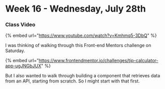 # Week 16 - Wednesday, July 28th

### Class Video

{% embed url="https://www.youtube.com/watch?v=Kmhmq5-3DbQ" %}



I was thinking of walking through this Front-end Mentors challenge on Saturday.

{% embed url="https://www.frontendmentor.io/challenges/tip-calculator-app-ugJNGbJUX" %}

But I also wanted to walk through building a component that retrieves data from an API, starting from scratch. So I might start with that first.

